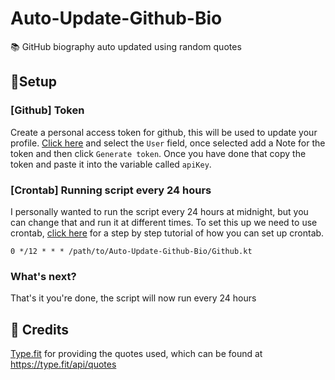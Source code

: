 # Auto-Update-Github-Bio
📚 GitHub biography auto updated using random quotes 

## 🚀Setup
### [Github] Token
Create a personal access token for github, this will be used to update your profile. [Click here](https://github.com/settings/tokens/new) and select the `User` field, once selected add a Note for the token and then click `Generate token`. Once you have done that copy the token and paste it into the variable called `apiKey`. 

### [Crontab] Running script every 24 hours
I personally wanted to run the script every 24 hours at midnight, but you can change that and run it at different times. To set this up we need to use crontab, [click here](https://opensource.com/article/17/11/how-use-cron-linux/) for a step by step tutorial of how you can set up crontab.
```
0 */12 * * * /path/to/Auto-Update-Github-Bio/Github.kt
```

### What's next?
That's it you're done, the script will now run every 24 hours 

## 📝 Credits

[Type.fit](https://type.fit) for providing the quotes used, which can be found at https://type.fit/api/quotes
